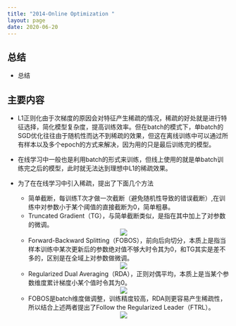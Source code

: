```yaml
---
title: "2014-Online Optimization "
layout: page
date: 2020-06-20
---
```




## 总结

- 总结

## 主要内容

- L1正则化由于次梯度的原因会对特征产生稀疏的情况，稀疏的好处就是进行特征选择，简化模型复杂度，提高训练效率。但在batch的模式下，单batch的SGD优化往往由于随机性而达不到稀疏的效果，但这在离线训练中可以通过所有样本以及多个epoch的方式来解决，因为用的只是最后训练完的模型。
- 在线学习中一般也是利用batch的形式来训练，但线上使用的就是单batch训练完之后的模型，此时就无法达到理想中L1的稀疏效果。
- 为了在在线学习中引入稀疏，提出了下面几个方法
    - 简单截断，每训练T次才做一次截断（避免随机性导致的错误截断）,在训练中对参数小于某个阈值的直接截断为0，简单粗暴。
    - Truncated Gradient（TG），与简单截断类似，是指在其中加上了对参数的微调。
    <div style="text-align: center"><img src="/wiki/attach/images/onlinTrain-01.png" style="max-width:500px"></div>

    - Forward-Backward Splitting（FOBOS），前向后向切分，本质上是指当样本训练中某次更新后的参数绝对值不够大时令其为0，和TG其实是差不多的，区别是在全域上对参数做微调。
    <div style="text-align: center"><img src="/wiki/attach/images/onlinTrain-02.png" style="max-width:500px"></div>
    
    - Regularized Dual Averaging（RDA），正则对偶平均，本质上是当某个参数维度累计梯度小某个值时令其为0。
    <div style="text-align: center"><img src="/wiki/attach/images/onlinTrain-03.png" style="max-width:500px"></div>
    
    - FOBOS是batch维度做调整，训练精度较高，RDA则更容易产生稀疏性，所以结合上述两者提出了Follow the Regularized Leader（FTRL）。
    <div style="text-align: center"><img src="/wiki/attach/images/onlinTrain-04.png" style="max-width:500px"></div>
